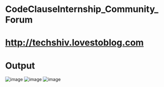 # CodeClauseInternship_Community_Forum
# http://techshiv.lovestoblog.com
# Output
![image](https://github.com/shivkumar44/CodeClauseInternship_Community_Forum/assets/123741836/e39f69be-7fa6-4ae0-be65-27e96e65fc2e)
![image](https://github.com/shivkumar44/CodeClauseInternship_Community_Forum/assets/123741836/62ef3e60-750a-4262-b0ad-e61a996e7673)
![image](https://github.com/shivkumar44/CodeClauseInternship_Community_Forum/assets/123741836/0804112b-6ce0-4862-b0a6-07057171868d)




